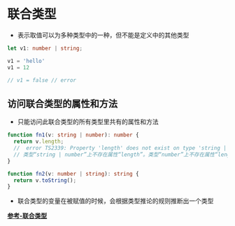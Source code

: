 # 联合类型

- 表示取值可以为多种类型中的一种，但不能是定义中的其他类型

```ts
let v1: number | string;

v1 = 'hello'
v1 = 12

// v1 = false // error
```

## 访问联合类型的属性和方法

- 只能访问此联合类型的所有类型里共有的属性和方法

```ts
function fn1(v: string | number): number {
  return v.length; 
  //  error TS2339: Property 'length' does not exist on type 'string | number'. Property 'length' does not exist on type 'number'.
  // 类型“string | number”上不存在属性“length”。类型“number”上不存在属性“length”
}

function fn2(v: number | string): string {
  return v.toString();
}
```

- 联合类型的变量在被赋值的时候，会根据类型推论的规则推断出一个类型  

**[参考-联合类型](https://ts.xcatliu.com/basics/union-types.html)**